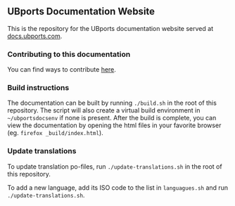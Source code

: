 ## UBports Documentation Website

This is the repository for the UBports documentation website served at [docs.ubports.com](https://docs.ubports.com).

### Contributing to this documentation

You can find ways to contribute [here](https://docs.ubports.com/en/latest/contribute/documentation.html).

### Build instructions

The documentation can be built by running `./build.sh` in the root of this repository. The script will also create a virtual build environment in `~/ubportsdocsenv` if none is present. After the build is complete, you can view the documentation by opening the html files in your favorite browser (eg. `firefox _build/index.html`).

### Update translations

To update translation po-files, run `./update-translations.sh` in the root of this repository.

To add a new language, add its ISO code to the list in `languagues.sh` and run `./update-translations.sh`.
